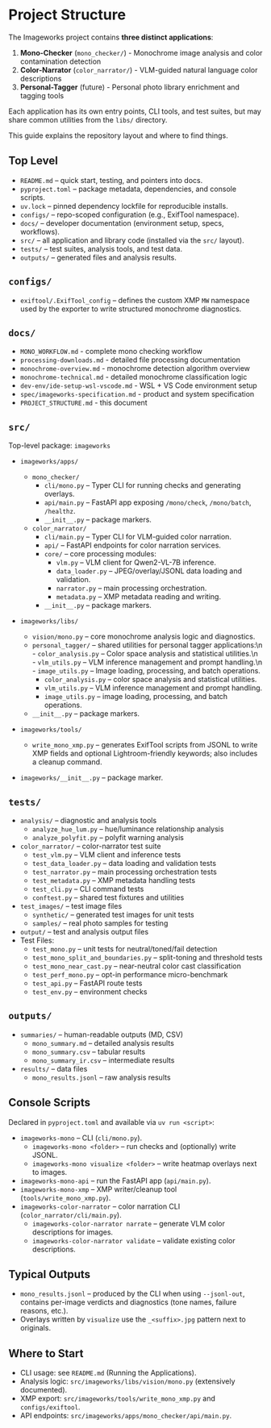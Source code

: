 # Project Structure

The Imageworks project contains **three distinct applications**:

1. **Mono-Checker** (`mono_checker/`) - Monochrome image analysis and color contamination detection
2. **Color-Narrator** (`color_narrator/`) - VLM-guided natural language color descriptions
3. **Personal-Tagger** (future) - Personal photo library enrichment and tagging tools

Each application has its own entry points, CLI tools, and test suites, but may share common utilities from the `libs/` directory.

This guide explains the repository layout and where to find things.

## Top Level
- `README.md` – quick start, testing, and pointers into docs.
- `pyproject.toml` – package metadata, dependencies, and console scripts.
- `uv.lock` – pinned dependency lockfile for reproducible installs.
- `configs/` – repo-scoped configuration (e.g., ExifTool namespace).
- `docs/` – developer documentation (environment setup, specs, workflows).
- `src/` – all application and library code (installed via the `src/` layout).
- `tests/` – test suites, analysis tools, and test data.
- `outputs/` – generated files and analysis results.

## `configs/`
- `exiftool/.ExifTool_config` – defines the custom XMP `MW` namespace used by the exporter to write structured monochrome diagnostics.

## `docs/`
- `MONO_WORKFLOW.md` - complete mono checking workflow
- `processing-downloads.md` - detailed file processing documentation
- `monochrome-overview.md` - monochrome detection algorithm overview
- `monochrome-technical.md` - detailed monochrome classification logic
- `dev-env/ide-setup-wsl-vscode.md` - WSL + VS Code environment setup
- `spec/imageworks-specification.md` - product and system specification
- `PROJECT_STRUCTURE.md` - this document

## `src/`
Top-level package: `imageworks`

- `imageworks/apps/`
  - `mono_checker/`
    - `cli/mono.py` – Typer CLI for running checks and generating overlays.
    - `api/main.py` – FastAPI app exposing `/mono/check`, `/mono/batch`, `/healthz`.
    - `__init__.py` – package markers.
  - `color_narrator/`
    - `cli/main.py` – Typer CLI for VLM-guided color narration.
    - `api/` – FastAPI endpoints for color narration services.
    - `core/` – core processing modules:
      - `vlm.py` – VLM client for Qwen2-VL-7B inference.
      - `data_loader.py` – JPEG/overlay/JSONL data loading and validation.
      - `narrator.py` – main processing orchestration.
      - `metadata.py` – XMP metadata reading and writing.
    - `__init__.py` – package markers.

- `imageworks/libs/`
  - `vision/mono.py` – core monochrome analysis logic and diagnostics.
  - `personal_tagger/` – shared utilities for personal tagger applications:\n    - `color_analysis.py` – Color space analysis and statistical utilities.\n    - `vlm_utils.py` – VLM inference management and prompt handling.\n    - `image_utils.py` – Image loading, processing, and batch operations.
    - `color_analysis.py` – color space analysis and statistical utilities.
    - `vlm_utils.py` – VLM inference management and prompt handling.
    - `image_utils.py` – image loading, processing, and batch operations.
  - `__init__.py` – package markers.

- `imageworks/tools/`
  - `write_mono_xmp.py` – generates ExifTool scripts from JSONL to write XMP fields and optional Lightroom-friendly keywords; also includes a cleanup command.

- `imageworks/__init__.py` – package marker.

## `tests/`
- `analysis/` – diagnostic and analysis tools
  - `analyze_hue_lum.py` – hue/luminance relationship analysis
  - `analyze_polyfit.py` – polyfit warning analysis
- `color_narrator/` – color-narrator test suite
  - `test_vlm.py` – VLM client and inference tests
  - `test_data_loader.py` – data loading and validation tests
  - `test_narrator.py` – main processing orchestration tests
  - `test_metadata.py` – XMP metadata handling tests
  - `test_cli.py` – CLI command tests
  - `conftest.py` – shared test fixtures and utilities
- `test_images/` – test image files
  - `synthetic/` – generated test images for unit tests
  - `samples/` – real photo samples for testing
- `output/` – test and analysis output files
- Test Files:
  - `test_mono.py` – unit tests for neutral/toned/fail detection
  - `test_mono_split_and_boundaries.py` – split-toning and threshold tests
  - `test_mono_near_cast.py` – near-neutral color cast classification
  - `test_perf_mono.py` – opt-in performance micro-benchmark
  - `test_api.py` – FastAPI route tests
  - `test_env.py` – environment checks

## `outputs/`
- `summaries/` – human-readable outputs (MD, CSV)
  - `mono_summary.md` – detailed analysis results
  - `mono_summary.csv` – tabular results
  - `mono_summary_ir.csv` – intermediate results
- `results/` – data files
  - `mono_results.jsonl` – raw analysis results

## Console Scripts
Declared in `pyproject.toml` and available via `uv run <script>`:
- `imageworks-mono` – CLI (`cli/mono.py`).
  - `imageworks-mono <folder>` – run checks and (optionally) write JSONL.
  - `imageworks-mono visualize <folder>` – write heatmap overlays next to images.
- `imageworks-mono-api` – run the FastAPI app (`api/main.py`).
- `imageworks-mono-xmp` – XMP writer/cleanup tool (`tools/write_mono_xmp.py`).
- `imageworks-color-narrator` – color narration CLI (`color_narrator/cli/main.py`).
  - `imageworks-color-narrator narrate` – generate VLM color descriptions for images.
  - `imageworks-color-narrator validate` – validate existing color descriptions.

## Typical Outputs
- `mono_results.jsonl` – produced by the CLI when using `--jsonl-out`, contains per-image verdicts and diagnostics (tone names, failure reasons, etc.).
- Overlays written by `visualize` use the `_<suffix>.jpg` pattern next to originals.

## Where to Start
- CLI usage: see `README.md` (Running the Applications).
- Analysis logic: `src/imageworks/libs/vision/mono.py` (extensively documented).
- XMP export: `src/imageworks/tools/write_mono_xmp.py` and `configs/exiftool`.
- API endpoints: `src/imageworks/apps/mono_checker/api/main.py`.
